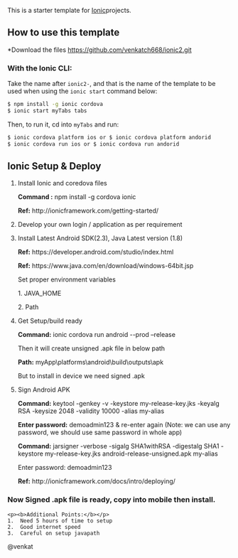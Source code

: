 This is a starter template for [Ionic](venkat)projects.

## How to use this template

*Download the files
https://github.com/venkatch668/ionic2.git

### With the Ionic CLI:
Take the name after `ionic2-`, and that is the name of the template to be used when using the `ionic start` command below:

```bash
$ npm install -g ionic cordova
$ ionic start myTabs tabs
```

Then, to run it, cd into `myTabs` and run:

```bash
$ ionic cordova platform ios or $ ionic cordova platform andorid
$ ionic cordova run ios or $ ionic cordova run andorid
```

## Ionic Setup & Deploy
<ol>
	<li><p>Install Ionic and coredova files</p> 
		<p><b>Command :</b> npm install -g cordova ionic</p>
		<p><b>Ref:</b> http://ionicframework.com/getting-started/</p>
	</li>
	<li>
		<p>Develop your own login / application as per requirement</p>
	</li>
	<li><p>Install Latest Android SDK(2.3), Java Latest version (1.8)</p>
		<p><b>Ref:</b> https://developer.android.com/studio/index.html</p>
		<p><b>Ref:</b> https://www.java.com/en/download/windows-64bit.jsp</p>
		<p>Set proper environment variables</p>
		<p>1.	JAVA_HOME</p>
		<p>2.	Path</p>
	</li>
	<li><p>Get Setup/build ready</p>
		<p><b>Command:</b> ionic cordova run android --prod –release</p>
		<p>Then it will create unsigned .apk file in below path</p>
		<p><b>Path:</b> myApp\platforms\android\build\outputs\apk</p>
		<p>But to install in device we need signed .apk</p>
	</li>
	<li><p>Sign Android APK</p>	
		<p><b>Command:</b>  keytool -genkey -v -keystore my-release-key.jks -keyalg RSA -keysize 2048 -validity 10000 -alias my-alias</p>
		<p><b>Enter password:</b> demoadmin123 & re-enter again (Note: we can use any password, we should use same password in whole app)</p>
		<p><b>Command:</b> jarsigner -verbose -sigalg SHA1withRSA -digestalg SHA1 -keystore my-release-key.jks android-release-unsigned.apk my-alias</p>
		<p>Enter password: demoadmin123</p>
		<p><b>Ref:</b> http://ionicframework.com/docs/intro/deploying/</p>
	</ol>
	<h3>Now Signed .apk file is ready, copy into mobile then install.</h3>

	<p><b>Additional Points:</b></p>
	1.	Need 5 hours of time to setup
	2.	Good internet speed
	3.	Careful on setup javapath

@venkat 